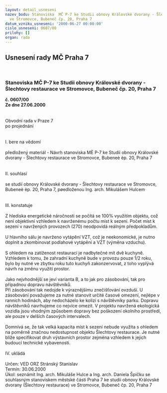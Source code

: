 ```yaml
---
layout: detail_usneseni
nazev_bodu: Stanoviska  MČ P-7 ke Studii obnovy Královské dvorany - Šlechtovy restaurace
  ve Stromovce, Bubeneč čp. 20, Praha 7
datum_vzniku_usneseni: '2000-06-27 00:00:00'
cislo_usneseni: 0607/00
prilohy: []
organ: rada
---
```

<div id="ucUsn_pList" class="usn">
	<span><h2>Usnesení rady MČ Praha 7 </h2>
<br></span><div class="standBody">
<span><h3>Stanoviska  MČ P-7 ke Studii obnovy Královské dvorany - Šlechtovy restaurace ve Stromovce, Bubeneč čp. 20, Praha 7</h3></span><div class="center">
		<strong>č. 0607/00</strong><br>
	</div>
<div class="center">
		<strong>Ze dne 27.06.2000</strong><br><br>
	</div>     <br>Obvodní rada v Praze 7<br>po projednání<br><br><br>I.	bere na vědomí<br><br> předložený materiál - Návrh stanoviska  MÈ P-7 ke Studii obnovy Královské dvorany - Šlechtovy restaurace ve Stromovce, Bubeneè èp. 20, Praha 7<br><br><br>II.	souhlasí <br><br>se studií obnovy Královské dvorany - Šlechtovy restaurace ve Stromovce, Bubeneè èp. 20, Praha 7, pøedloženou Ing. arch. Mikulášem Hulcem<br><br><br>III.	konstatuje<br><br>Z hlediska energetické náročnosti se počítá se 100% využitím objektu, což není objektivní vzhledem k navrženému počtu míst k sezení. Počet míst k sezení v navržených provozech (270) neodpovídá reálným předpokladům.<br><br>U hlavního sálu je navrženo vytápění VZT, což je neekonomické, je nutno doplnit a zkombinovat podlahové vytápění a VZT (výměna vzduchu). <br><br>S ohledem na zatíženost restaurací je nadbytečné mít dvě kuchyně. Vzhledem k tomu, že zahradní kuchyně bude v provozu pouze 1/2 roku, bylo by nutné ve zbytku roku tuto kuchyň zakonzervovat, z toho vyplývá návrh na změnu využití prostor.<br><br>Jako nejvhodnější se jeví varianta B, a to jak pro zásobování, tak pro případnou dopravu návštěvníků.<br>Při zásobování tak nedojde k výraznějšímu znečišťování ovzduší. U zásobování považujeme za nutné stanovit určité časové omezení, nejlépe v ranních hodinách, aby nedocházelo ke kolizi s návštěvníky parku. Dopravu návštěvníků navrhujeme co nejvíce omezit. V projektu navržená ekologická vozidla jsou vhodným způsobem dopravy bez poškození okolního prostředí, ale pouze v delších časových intervalech.<br><br>Domnívá se, že tak velká kapacita míst k sezení nebude využita s ohledem na poměrně značnou nedostupnost objektu Šlechtovy restaurace. Je nutné blíže specifikovat druh výstavních prostor zejména vzhledem k jejich budoucí technické vybavenosti.<br><br>IV.  ukládá <br><br> Určen:	     	VED ORZ  Stránský Stanislav<br>Termín: 30.06.2000<br>Úkol:	seznámit Ing. arch. Mikuláše Hulce a Ing. arch. Daniela Špičku se souhlasným stanoviskem městské části Praha 7 ke studii obnovy Královské dvorany (Šlechtovy restaurace) ve Stromovce, Bubeneč čp. 20, Praha 7 <br> <br>
</div>
</div>